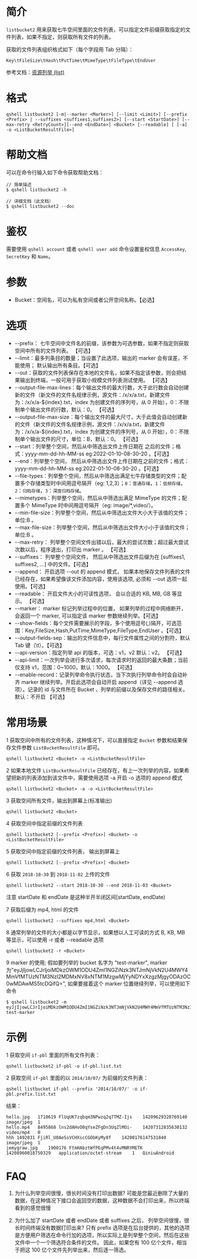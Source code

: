 # 简介
`listbucket2` 用来获取七牛空间里面的文件列表，可以指定文件前缀获取指定的文件列表，如果不指定，则获取所有文件的列表。

获取的文件列表组织格式如下（每个字段用 Tab 分隔）：
```
Key\tFileSize\tHash\tPutTime\tMimeType\tFileType\tEndUser
```

参考文档：[资源列举 (list)](http://developer.qiniu.com/code/v6/api/kodo-api/rs/list.html)

# 格式
```
qshell listbucket2 [-m|--marker <Marker>] [--limit <Limit>] [--prefix <Prefix> | --suffixes <suffixes1,suffixes2>] [--start <StartDate>] [--max-retry <RetryCount>][--end <EndDate>] <Bucket> [--readable] [ [-a] -o <ListBucketResultFile>]
```

# 帮助文档
可以在命令行输入如下命令获取帮助文档：
```
// 简单描述
$ qshell listbucket2 -h 

// 详细文档（此文档）
$ qshell listbucket2 --doc
```

# 鉴权
需要使用 `qshell account` 或者 `qshell user add` 命令设置鉴权信息 `AccessKey`, `SecretKey` 和 `Name`。

# 参数
- Bucket：空间名，可以为私有空间或者公开空间名称。【必选】
  
# 选项
- --prefix： 七牛空间中文件名的前缀，该参数为可选参数，如果不指定则获取空间中所有的文件列表。 【可选】
- --limit：最多列条目的数量；当设置了此选项，输出的 marker 会有误差，不能使用； 默认输出所有条目。【可选】
- --out：获取的文件列表保存在本地的文件名，如果不指定该参数，则会把结果输出到终端，一般可用于获取小规模文件列表测试使用。 【可选】
- --output-file-max-lines：每个输出文件的最大行数，大于此行数会自动创建新的文件（新文件的文件名规律示例，源文件：/x/x/a.txt，新建文件为：/x/x/a-${index}.txt，index 为创建文件的序列号，从 0 开始），0：不限制单个输出文件的行数，默认：0。 【可选】
- --output-file-max-size：每个输出文件的最大尺寸，大于此值会自动创建新的文件（新文件的文件名规律示例，源文件：/x/x/a.txt，新建文件为：/x/x/a-${index}.txt，index 为创建文件的序列号，从 0 开始），0：不限制单个输出文件的尺寸，单位：B，默认：0。 【可选】
- --start：列举整个空间，然后从中筛选出文件上传日期在 <StartDate> 之后的文件；格式：yyyy-mm-dd-hh-MM-ss eg:2022-01-10-08-30-20 。【可选】
- --end：列举整个空间， 然后从中筛选出文件上传日期在<EndDate>之前的文件；格式：yyyy-mm-dd-hh-MM-ss eg:2022-01-10-08-30-20 。【可选】
- --file-types：列举整个空间，然后从中筛选出满足七牛存储类型的文件；配置多个存储类型时中间用逗号隔开（eg: 1,2,3）；`0`：`普通存储`，`1`：`低频存储`，`2`：`归档存储`，`3`：`深度归档存储`。
- --mimetypes：列举整个空间，然后从中筛选出满足 MimeType 的文件；配置多个 MimeType 时中间用逗号隔开（eg: image/*,video/）。
- --min-file-size：列举整个空间，然后从中筛选出文件大小大于该值的文件；单位:B 。
- --max-file-size：列举整个空间，然后从中筛选出文件大小小于该值的文件；单位:B 。
- --max-retry： 列举整个空间文件出错以后，最大的尝试次数；超过最大尝试次数以后，程序退出，打印出 marker 。 【可选】
- --suffixes： 列举整个空间文件， 然后从中筛选出文件后缀为在 [suffixes1, suffixes2, ...] 中的文件。【可选】
- --append： 开启选项 --out 的 append 模式， 如果本地保存文件列表的文件已经存在，如果希望像该文件添加内容，使用该选项, 必须和 --out 选项一起使用。【可选】
- --readable： 开启文件大小的可读性选项， 会以合适的 KB, MB, GB 等显示。 【可选】
- --marker： marker 标记列举过程中的位置， 如果列举的过程中网络断开，会返回一个 marker, 可以指定该 marker 参数继续列举。【可选】
- --show-fields：每个文件需要展示的字段，多个使用逗号(,)隔开，可选范围：Key,FileSize,Hash,PutTime,MimeType,FileType,EndUser 。【可选】
- --output-fields-sep：输出的文件信息中，每行文件属性之间的分割符，默认 Tab 键（\t）。【可选】
- --api-version：指定列举 api 的版本，可选：v1，v2 默认：v2。 【可选】
- --api-limit：一次列举会进行多次请求，每次请求时的返回的最大条数；当前仅支持 v1，范围：0~1000，默认：1000。 【可选】
- --enable-record：记录列举命令执行状态，当下次执行列举命令时会自动补齐 marker 继续列举。开启此选项会自动开启 append（详见 --append 选项）。记录的 id 与文件所在 Bucket 、列举的前缀以及保存文件的路径相关。默认：不开启 【可选】


# 常用场景
1 获取空间中所有的文件列表，这种情况下，可以直接指定 `Bucket` 参数和结果保存文件参数 `ListBucketResultFile` 即可。
```
qshell listbucket2 <Bucket> -o <ListBucketResultFile>
```
 
2 如果本地文件 `ListBucketResultFile` 已经存在，有上一次列举的内容，如果希望把新的列表添加到该文件中，需要使用选项 -a 开启 -o 选项的 append 模式
 ```
 qshell listbucket2 <Bucket> -a -o <ListBucketResultFile>
 ```

3 获取空间所有文件，输出到屏幕上(标准输出)
 ```
 qshell listbucket2 <Bucket> 
 ```

4 获取空间中指定前缀的文件列表
```
qshell listbucket2 [--prefix <Prefix>] <Bucket> -o <ListBucketResultFile>
```

5 获取空间中指定前缀的文件列表， 输出到屏幕上
 ```
 qshell listbucket2 [--prefix <Prefix>] <Bucket>
 ```
 
6 获取 `2018-10-30` 到 `2018-11-02` 上传的文件
 ```
 qshell listbucket2 --start 2018-10-30 --end 2018-11-03 <Bucket>
 ```
注意 startDate 和 endDate 是这种半开半闭区间[startDate, endDate)

7 获取后缀为 mp4, html 的文件
 ```
 qshell listbucket2 --suffixes mp4,html <Bucket>
 ```
 
8 通常列举的文件的大小都是以字节显示，如果想以人工可读的方式 B, KB, MB 等显示，可以使用 -r 或者 --readable 选项
 ```
 qshell listbucket2 -r <Bucket>
 ```

9 marker 的使用; 假如要列举的 bucket 名字为 "test-marker", marker 为"eyJjIjowLCJrIjoiMDkzOWM1ODU4ZmI1NGZiNzk3NTJmNjVkN2U4MWY4MmVfMTUzNTM3NzI2MDMxNV8xNTM1MzgwMjYyNDYxXzgzMjgyODAzOC0wMDAwMS5tcDQifQ=", 如果要接着这个 marker 位置继续列举，可以使用如下命令
 ```
 $ qshell listbucket2 -m eyJjIjowLCJrIjoiMDkzOWM1ODU4ZmI1NGZiNzk3NTJmNjVkN2U4MWY4MmVfMTUzNTM3NzI2MDMxNV8xNTM1MzgwMjYyNDYxXzgzMjgyODAzOC0wMDAwMS5tcDQifQ= test-marker
 ```


# 示例
1 获取空间 `if-pbl` 里面的所有文件列表：
```
qshell listbucket2 if-pbl -o if-pbl.list.txt
```

2 获取空间 `if-pbl` 里面的以 `2014/10/07/` 为前缀的文件列表：
```
qshell listbucket if-pbl --prefix '2014/10/07/' -o if-pbl.prefix.list.txt
```

结果：
```
hello.jpg	1710619	FlUqUK7zqbqm3NPwzq2q7TMZ-Ijs	14209629320769140	image/jpeg  1
hello.mp4	8495868	lns2dAHvO0qYseZFgDn3UqZlMOi-	14207312835630132	video/mp4   0
hhh	1492031	FjiRl_U0AeSsVCHXscCGObKyMy8f	14200176147531840	image/jpeg  1
jemygraw.jpg	1900176	FtmHAbztWfPEqPMv4t4vMNRYMETK	14208960018750329	application/octet-stream	1   QiniuAndroid
```

# FAQ
1. 为什么列举空间很慢，很长时间没有打印出数据?
可能是您最近删除了大量的数据，在这种情况下接口会返回空的数据，这种数据不会打印出来，所以终端看到的感觉很慢

2. 为什么加了 startDate 或者 endDate 或者 suffixes 之后， 列举空间很慢，很长时间终端没有数据打印出来?
只有 prefix 选项是在后台提供的，其他的选项是方便用户筛选在命令行加的选项，所以实际上是列举整个空间，然后在这些文件中一个一个筛选符合条件的文件。
因此，如果您有 100 亿个文件，相当于把这 100 亿个文件先列举出来，然后逐一筛选。
